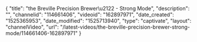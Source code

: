 {
    "title": "the Breville Precision Brewer\u2122 - Strong Mode",
    "description": "",
    "channelid": "114661406",
    "videoid": "162897971",
    "date_created": "1525365953",
    "date_modified": "1525713940",
    "type": "captivate",
    "layout": "channelVideo",
    "url": "\/latest-videos\/the-breville-precision-brewer-strong-mode\/114661406-162897971"
}